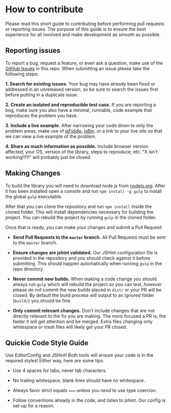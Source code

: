# How to contribute

Please read this short guide to contributing before performing pull requests or reporting issues. The purpose
of this guide is to ensure the best experience for all involved and make development as smooth as possible.


## Reporting issues

To report a bug, request a feature, or even ask a question, make use of the [GitHub Issues][10] in this repo.
When submitting an issue please take the following steps:

**1. Search for existing issues.** Your bug may have already been fixed or addressed in an unreleased version, so
be sure to search the issues first before putting in a duplicate issue.

**2. Create an isolated and reproducible test case.** If you are reporting a bug, make sure you also have a minimal,
runnable, code example that reproduces the problem you have.

**3. Include a live example.** After narrowing your code down to only the problem areas, make use of [jsFiddle][11],
[jsBin][12], or a link to your live site so that we can view a live example of the problem.

**4. Share as much information as possible.** Include browser version affected, your OS, version of the library,
steps to reproduce, etc. "X isn't working!!!1!" will probably just be closed.

[10]: https://github.com/englercj/phaser-tiled/issues
[11]: http://jsfiddle.net
[12]: http://jsbin.com/


## Making Changes

To build the library you will need to download node.js from [nodejs.org][20]. After it has been installed open a
console and run `npm install -g gulp` to install the global `gulp` executable.

After that you can clone the repository and run `npm install` inside the cloned folder. This will install
dependencies necessary for building the project. You can rebuild the project by running `gulp` in the cloned
folder.

Once that is ready, you can make your changes and submit a Pull Request:

- **Send Pull Requests to the `master` branch.** All Pull Requests must be sent to the `master` branch.

- **Ensure changes are jshint validated.** Our JSHint configuration file is provided in the repository and you
should check against it before submitting. This should happen automatically when running `gulp` in the repo directory.

- **Never commit new builds.** When making a code change you should always run `gulp` which will rebuild the project
so you can test, *however* please do not commit the new builds placed in `dist/` or your PR will be closed. By default
the build process will output to an ignored folder (`build/`) you should be fine.

- **Only commit relevant changes.** Don't include changes that are not directly relevant to the fix you are making.
The more focused a PR is, the faster it will get attention and be merged. Extra files changing only whitespace or
trash files will likely get your PR closed.

[20]: http://nodejs.org


## Quickie Code Style Guide

Use EditorConfig and JSHint! Both tools will ensure your code is in the required styles! Either way, here are some tips:

- Use 4 spaces for tabs, never tab characters.

- No trailing whitespace, blank lines should have no whitespace.

- Always favor strict equals `===` unless you *need* to use type coercion.

- Follow conventions already in the code, and listen to jshint. Our config is set-up for a reason.
